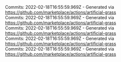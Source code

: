 Commits: 2022-02-18T16:55:59.969Z - Generated via https://github.com/marketplace/actions/artificial-grass
<br>
Commits: 2022-02-18T16:55:59.969Z - Generated via https://github.com/marketplace/actions/artificial-grass
<br>
Commits: 2022-02-18T16:55:59.969Z - Generated via https://github.com/marketplace/actions/artificial-grass
<br>
Commits: 2022-02-18T16:55:59.969Z - Generated via https://github.com/marketplace/actions/artificial-grass
<br>
Commits: 2022-02-18T16:55:59.969Z - Generated via https://github.com/marketplace/actions/artificial-grass
<br>
